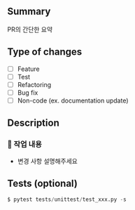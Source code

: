 ## Summary
PR의 간단한 요약
## Type of changes

- [ ] Feature 
- [ ] Test 
- [ ] Refactoring
- [ ] Bug fix
- [ ] Non-code (ex. documentation update)

## Description
### 🔎 작업 내용
- 변경 사항 설명해주세요

## Tests (optional)
```python
$ pytest tests/unittest/test_xxx.py -s
```

